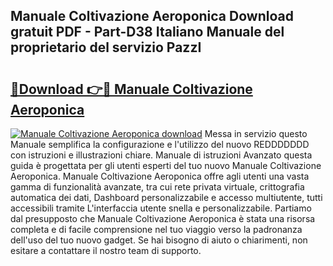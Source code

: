 ## Manuale Coltivazione Aeroponica Download gratuit PDF - Part-D38 Italiano Manuale del proprietario del servizio PazzI

# <h2><a href="http://dfb8vq.blite.top/?on=Manuale+Coltivazione+Aeroponica">🔗Download 👉🔴 Manuale Coltivazione Aeroponica</a></h2>

[![Manuale Coltivazione Aeroponica download](https://i.imgur.com/lujVjoI.png)](http://dfb8vq.blite.top/?on=Manuale+Coltivazione+Aeroponica)
Messa in servizio questo Manuale semplifica la configurazione e l'utilizzo del nuovo REDDDDDDD con istruzioni e illustrazioni chiare. Manuale di istruzioni Avanzato questa guida è progettata per gli utenti esperti del tuo nuovo Manuale Coltivazione Aeroponica. Manuale Coltivazione Aeroponica offre agli utenti una vasta gamma di funzionalità avanzate, tra cui rete privata virtuale, crittografia automatica dei dati, Dashboard personalizzabile e accesso multiutente, tutti accessibili tramite L'interfaccia utente snella e personalizzabile. Partiamo dal presupposto che Manuale Coltivazione Aeroponica è stata una risorsa completa e di facile comprensione nel tuo viaggio verso la padronanza dell'uso del tuo nuovo gadget. Se hai bisogno di aiuto o chiarimenti, non esitare a contattare il nostro team di supporto.
